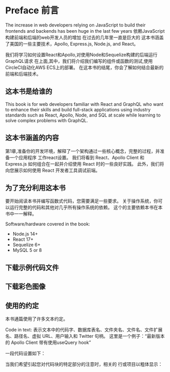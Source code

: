 # Preface 前言
The increase in web developers relying on JavaScript to build their frontends and backends
has been huge in the last few years
依赖JavaScript构建前端和后端的web开发人员的增加
在过去的几年里一直是巨大的
这本书涵盖了美国的一些主要技术，Apollo, Express.js, Node.js, and React。

我们将学习如何设置React和Apollo,对使用Node和Sequelize构建的后端运行GraphQL请求
在上面,其中，我们将介绍我们编写的组件或函数的测试,使用CircleCI自动化AWS ECS上的部署。
在这本书的结尾，你会了解如何结合最新的前端和后端技术。

## 这本书是给谁的
This book is for web developers familiar with React and GraphQL who want to enhance
their skills and build full-stack applications using industry standards such as React, Apollo,
Node, and SQL at scale while learning to solve complex problems with GraphQL.

## 这本书涵盖的内容
第1章,准备你的开发环境，解释了一个架构通过一些核心概念，完整的过程，并准备一个应用程序
工作react设置。 我们将看到 React、Apollo Client 和 Express.js 如何组合在一起并介绍使用 React 时的一些良好实践。 此外，我们将向您展示如何使用 React 开发者工具调试前端。

## 为了充分利用这本书
要开始阅读本书并编写函数式代码，您需要满足一些要求。 关于操作系统，你可以运行完整的代码和其他对几乎所有操作系统的依赖。 这个的主要依赖本书在本书中一一解释。

Software/hardware covered in the book:
* Node.js 14+
* React 17+
*  Sequelize 6+
* MySQL 5 or 8

## 下载示例代码文件

## 下载彩色图像

## 使用的约定
本书通篇使用了许多文本约定。

Code in text: 表示文本中的代码字、数据库表名、文件夹名、文件名、文件扩展名、路径名、虚拟 URL、用户输入和 Twitter 句柄。 这里是一个例子：“最新版本的 Apollo Client 带有使用useQuery hook”

一段代码设置如下：

当我们希望引起您对代码块的特定部分的注意时，相关的
行或项目以粗体显示：